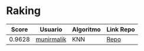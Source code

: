 # Raking
| Score | Usuario |	Algoritmo | Link Repo |
| - | - | - | - |
| 0.9628 | [munirmalik](https://github.com/munirmalik) | KNN | [Repo](https://github.com/munirmalik/supervised-intermedio-mnist) |
